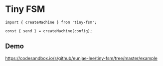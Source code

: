 # Tiny FSM

```
import { createMachine } from 'tiny-fsm';

const { send } = createMachine(config);
```

## Demo

https://codesandbox.io/s/github/eunjae-lee/tiny-fsm/tree/master/example
